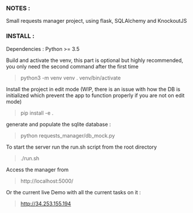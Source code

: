
### NOTES : ###


Small requests manager project, using flask, SQLAlchemy and KnockoutJS


### INSTALL : ###

Dependencies : Python >= 3.5

Build and activate the venv, this part is optional but highly recommended, you only need the second command after the first time

> python3 -m venv venv
> . venv/bin/activate

Install the project in edit mode (WIP, there is an issue with how the DB is initialized which prevent the app to function properly if you are not on edit mode)

> pip install -e .

generate and populate the sqlite database :

> python requests_manager/db_mock.py

To start the server run the run.sh script from the root directory

> ./run.sh

Access the manager from

> http://localhost:5000/

Or the current live Demo with all the current tasks on it :

> http://34.253.155.194
